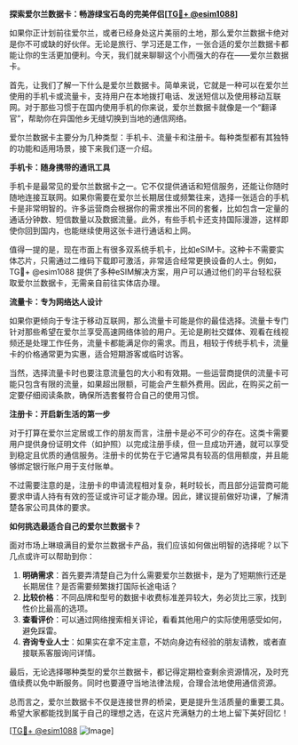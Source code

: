 **探索爱尔兰数据卡：畅游绿宝石岛的完美伴侣[[TG💪+ @esim1088](https://t.me/s/esim1088)]**

如果你正计划前往爱尔兰，或者已经身处这片美丽的土地，那么爱尔兰数据卡绝对是你不可或缺的好伙伴。无论是旅行、学习还是工作，一张合适的爱尔兰数据卡都能让你的生活更加便利。今天，我们就来聊聊这个小而强大的存在——爱尔兰数据卡。

首先，让我们了解一下什么是爱尔兰数据卡。简单来说，它就是一种可以在爱尔兰使用的手机卡或流量卡，支持用户在本地拨打电话、发送短信以及使用移动互联网。对于那些习惯于在国内使用手机的你来说，爱尔兰数据卡就像是一个“翻译官”，帮助你在异国他乡无缝切换到当地的通信网络。

爱尔兰数据卡主要分为几种类型：手机卡、流量卡和注册卡。每种类型都有其独特的功能和适用场景，接下来我们逐一介绍。

**手机卡：随身携带的通讯工具**

手机卡是最常见的爱尔兰数据卡之一。它不仅提供通话和短信服务，还能让你随时随地连接互联网。如果你需要在爱尔兰长期居住或频繁往来，选择一张适合的手机卡是非常明智的。许多运营商会根据你的需求推出不同的套餐，比如包含一定量的通话分钟数、短信数量以及数据流量。此外，有些手机卡还支持国际漫游，这样即使你回到国内，也能继续使用这张卡进行通话和上网。

值得一提的是，现在市面上有很多双系统手机卡，比如eSIM卡。这种卡不需要实体芯片，只需通过二维码下载即可激活，非常适合经常更换设备的人士。例如，TG💪+ @esim1088 提供了多种eSIM解决方案，用户可以通过他们的平台轻松获取爱尔兰数据卡，无需亲自前往实体店办理。

**流量卡：专为网络达人设计**

如果你更倾向于专注于移动互联网，那么流量卡可能是你的最佳选择。流量卡专门针对那些希望在爱尔兰享受高速网络体验的用户。无论是刷社交媒体、观看在线视频还是处理工作任务，流量卡都能满足你的需求。而且，相较于传统手机卡，流量卡的价格通常更为实惠，适合短期游客或临时访客。

当然，选择流量卡时也要注意流量包的大小和有效期。一些运营商提供的流量卡可能只包含有限的流量，如果超出限额，可能会产生额外费用。因此，在购买之前一定要仔细阅读条款，确保所选套餐符合自己的使用习惯。

**注册卡：开启新生活的第一步**

对于打算在爱尔兰定居或工作的朋友而言，注册卡是必不可少的存在。这类卡需要用户提供身份证明文件（如护照）以完成注册手续，但一旦成功开通，就可以享受到稳定且优质的通信服务。注册卡的优势在于它通常具有较高的信用额度，并且能够绑定银行账户用于支付账单。

不过需要注意的是，注册卡的申请流程相对复杂，耗时较长，而且部分运营商可能要求申请人持有有效的签证或许可证才能办理。因此，建议提前做好功课，了解清楚各家公司具体的要求。

**如何挑选最适合自己的爱尔兰数据卡？**

面对市场上琳琅满目的爱尔兰数据卡产品，我们应该如何做出明智的选择呢？以下几点或许可以帮助到你：

1. **明确需求**：首先要弄清楚自己为什么需要爱尔兰数据卡，是为了短期旅行还是长期居住？是否需要频繁拨打国际长途电话？
2. **比较价格**：不同品牌和型号的数据卡收费标准差异较大，务必货比三家，找到性价比最高的选项。
3. **查看评价**：可以通过网络搜索相关评论，看看其他用户的实际使用感受如何，避免踩雷。
4. **咨询专业人士**：如果实在拿不定主意，不妨向身边有经验的朋友请教，或者直接联系客服询问详情。

最后，无论选择哪种类型的爱尔兰数据卡，都记得定期检查剩余资源情况，及时充值续费以免中断服务。同时也要遵守当地法律法规，合理合法地使用通信资源。

总而言之，爱尔兰数据卡不仅是连接世界的桥梁，更是提升生活质量的重要工具。希望大家都能找到属于自己的理想之选，在这片充满魅力的土地上留下美好回忆！

[[TG💪+ @esim1088](https://t.me/s/esim1088) ![Image](https://i.postimg.cc/4NQfJmqS/Snipaste-2025-05-13-00-14-12.png)]